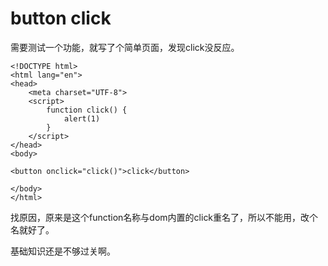 # button click

需要测试一个功能，就写了个简单页面，发现click没反应。

```
<!DOCTYPE html>
<html lang="en">
<head>
    <meta charset="UTF-8">
    <script>
        function click() {
            alert(1)
        }
    </script>
</head>
<body>

<button onclick="click()">click</button>

</body>
</html>
```

找原因，原来是这个function名称与dom内置的click重名了，所以不能用，改个名就好了。

基础知识还是不够过关啊。